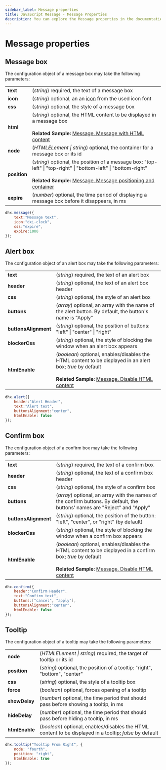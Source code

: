 ```yaml
---
sidebar_label: Message properties
title: JavaScript Message - Message Properties 
description: You can explore the Message properties in the documentation of the DHTMLX JavaScript UI library. Browse developer guides and API reference, try out code examples and live demos, and download a free 30-day evaluation version of DHTMLX Suite 7.
---
```


# Message properties

## Message box

The configuration object of a message box may take the following parameters:

<table>
	<tbody>
        <tr>
			<td><b>text</b></td>
			<td>(<i>string</i>) required, the text of a message box</td>
		</tr>
        <tr>
			<td><b>icon</b></td>
			<td>(<i>string</i>) optional, an an <a href="../../../helpers/icon">icon</a> from the used icon font</td>
		</tr>
        <tr>
			<td><b>css</b></td>
			<td>(<i>string</i>) optional, the style of a message box</td>
		</tr>
        <tr>
			<td><b>html</b></td>
			<td>(<i>string</i>) optional, the HTML content to be displayed in a message box <br/> 
			<br><b>Related Sample: </b><a href="https://snippet.dhtmlx.com/1stqqejp" target="_blank">Message. Message with HTML content</a>
			</td>
		</tr>
        <tr>
			<td><b>node</b></td>
			<td>(<i>HTMLELement | string</i>) optional, the container for a message box or its id</td>
		</tr>
        <tr>
			<td><b>position</b></td>
			<td>(<i>string</i>) optional, the position of a message box: "top-left" | "top-right" | "bottom-left" | "bottom-right" <br/> 
			<br><b>Related Sample: </b><a href="https://snippet.dhtmlx.com/3wxrafmo" target="_blank">Message. Message positioning and container</a>
			</td>
		</tr>
        <tr>
			<td><b>expire</b></td>
			<td>(<i>number</i>) optional, the time period of displaying a message box before it disappears, in ms</td>
		</tr>
    </tbody>
</table>

~~~js
dhx.message({
    text:"Message text", 
    icon:"dxi-clock", 
    css:"expire", 
    expire:1000
});
~~~

## Alert box

The configuration object of an alert box may take the following parameters:

<table>
	<tbody>
        <tr>
			<td><b>text</b></td>
			<td>(<i>string</i>) required, the text of an alert box</td>
		</tr>
        <tr>
			<td><b>header</b></td>
			<td>(<i>string</i>) optional, the text of an alert box header</td>
		</tr>
        <tr>
			<td><b>css</b></td>
			<td>(<i>string</i>) optional, the style of an alert box</td>
		</tr>
        <tr>
			<td><b>buttons</b></td>
			<td>(<i>array</i>) optional, an array with the name of the alert button. By default, the button's name is "Apply"</td>
		</tr>
        <tr>
			<td><b>buttonsAlignment</b></td>
			<td>(<i>string</i>) optional, the position of buttons: "left" | "center" | "right"</td>
		</tr>
        <tr>
			<td><b>blockerCss</b></td>
			<td>(<i>string</i>) optional, the style of blocking the window when an alert box appears</td>
		</tr>
		<tr>
			<td><b>htmlEnable</b></td>
			<td>(<i>boolean</i>) optional, enables/disables the HTML content to be displayed in an alert box; <i>true</i> by default <br>
			<br><b>Related Sample: </b><a href="https://snippet.dhtmlx.com/0id8455k">Message. Disable HTML content</a>
			</td>
		</tr>
    </tbody>
</table>

~~~js
dhx.alert({
    header:"Alert Header",
    text:"Alert text",
    buttonsAlignment:"center",
	htmlEnable: false
});
~~~

## Confirm box

The configuration object of a confirm box may take the following parameters:

<table>
	<tbody>
        <tr>
			<td><b>text</b></td>
			<td>(<i>string</i>) required, the text of a confirm box</td>
		</tr>
        <tr>
			<td><b>header</b></td>
			<td>(<i>string</i>) optional, the text of a confirm box header</td>
		</tr>
        <tr>
			<td><b>css</b></td>
			<td>(<i>string</i>) optional, the style of a confirm box</td>
		</tr>
        <tr>
			<td><b>buttons</b></td>
			<td>(<i>array</i>) optional, an array with the names of the confirm buttons. By default, the buttons' names are "Reject" and "Apply"</td>
		</tr>
        <tr>
			<td><b>buttonsAlignment</b></td>
			<td>(<i>string</i>) optional, the position of the button: "left", "center", or "right" (by default)</td>
		</tr>
        <tr>
			<td><b>blockerCss</b></td>
			<td>(<i>string</i>) optional, the style of blocking the window when a confirm box appears</td>
		</tr>
		<tr>
			<td><b>htmlEnable</b></td>
			<td>(<i>boolean</i>) optional, enables/disables the HTML content to be displayed in a confirm box; <i>true</i> by default<br>
			<br><b>Related Sample: </b><a href="https://snippet.dhtmlx.com/0id8455k">Message. Disable HTML content</a>
			</td>
		</tr>
    </tbody>
</table>

~~~js
dhx.confirm({
    header:"Confirm Header",
    text:"Confirm text",
    buttons:["cancel", "apply"],
    buttonsAlignment:"center",
	htmlEnable: false
});
~~~

## Tooltip

The configuration object of a tooltip may take the following parameters:

<table>
	<tbody>
        <tr>
			<td><b>node</b></td>
			<td>(<i>HTMLELement | string</i>) required, the target of tooltip or its id</td>
		</tr>
        <tr>
			<td><b>position</b></td>
			<td>(<i>string</i>) optional, the position of a tooltip: "right", "bottom", "center"</td>
		</tr>
        <tr>
			<td><b>css</b></td>
			<td>(<i>string</i>) optional, the style of a tooltip box</td>
		</tr>
        <tr>
			<td><b>force</b></td>
			<td>(<i>boolean</i>) optional, forces opening of a tooltip</td>
		</tr>
        <tr>
			<td><b>showDelay</b></td>
			<td>(<i>number</i>) optional, the time period that should pass before showing a tooltip, in ms</td>
		</tr>
        <tr>
			<td><b>hideDelay</b></td>
			<td>(<i>number</i>) optional, the time period that should pass before hiding a tooltip, in ms</td>
		</tr>
		<tr>
			<td><b>htmlEnable</b></td>
			<td>(<i>boolean</i>) optional, enables/disables the HTML content to be displayed in a tooltip; <i>false</i> by default</td>
		</tr>
    </tbody>
</table>

~~~js
dhx.tooltip("Tooltip From Right", {
	node: "fourth", 
    position: "right",
	htmlEnable: true
});
~~~
